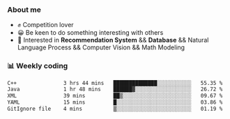 ### About me

- ✊ Competition lover
- 😀 Be keen to do something interesting with others
- 🎈 Interested in **Recommendation System** && **Database** && Natural Language Process && Computer Vision && Math Modeling


### 📊 Weekly coding
<!--START_SECTION:waka-->

```txt
C++               3 hrs 44 mins   ██████████████░░░░░░░░░░░   55.35 %
Java              1 hr 48 mins    ██████▓░░░░░░░░░░░░░░░░░░   26.72 %
XML               39 mins         ██▒░░░░░░░░░░░░░░░░░░░░░░   09.67 %
YAML              15 mins         █░░░░░░░░░░░░░░░░░░░░░░░░   03.86 %
GitIgnore file    4 mins          ▒░░░░░░░░░░░░░░░░░░░░░░░░   01.19 %
```

<!--END_SECTION:waka-->

